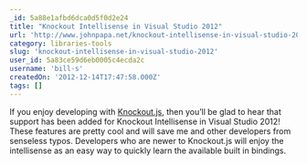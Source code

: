 ```yaml
---
_id: 5a88e1afbd6dca0d5f0d2e24
title: "Knockout Intellisense in Visual Studio 2012"
url: 'http://www.johnpapa.net/knockout-intellisense-in-visual-studio-2012/'
category: libraries-tools
slug: 'knockout-intellisense-in-visual-studio-2012'
user_id: 5a83ce59d6eb0005c4ecda2c
username: 'bill-s'
createdOn: '2012-12-14T17:47:58.000Z'
tags: []
---
```


If you enjoy developing with <a href="http://knockoutjs.com/" target="_blank">Knockout.js</a>, then you’ll be glad to hear that support has been added for Knockout Intellisense in Visual Studio 2012! These features are pretty cool and will save me and other developers from senseless typos. Developers who are newer to Knockout.js will enjoy the intellisense as an easy way to quickly learn the available built in bindings.
